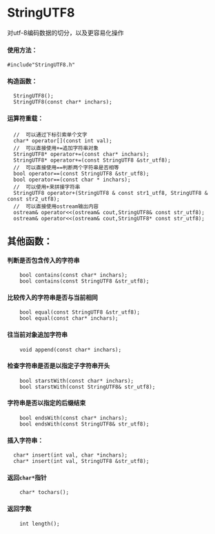 # StringUTF8
对utf-8编码数据的切分，以及更容易化操作 <br>
#### 使用方法：<br>
  ```
  #include"StringUTF8.h"
  ```
#### 构造函数：<br>
```
  StringUTF8();
  StringUTF8(const char* inchars);
```
#### 运算符重载：<br>
```
  //  可以通过下标引索单个文字
  char* operator[](const int val);
  //  可以直接使用+=追加字符串对象
  StringUTF8* operator+=(const char* inchars);
  StringUTF8* operator+=(const StringUTF8 &str_utf8);
  //  可以直接使用==判断两个字符串是否相等
  bool operator==(const StringUTF8 &str_utf8);
  bool operator==(const char * inchars);
  //  可以使用+来拼接字符串
  StringUTF8 operator+(StringUTF8 & const str1_utf8, StringUTF8 & const str2_utf8);
  //  可以直接使用ostream输出内容
  ostream& operator<<(ostream& cout,StringUTF8& const str_utf8);
  ostream& operator<<(ostream& cout,StringUTF8* const str_utf8);
```
## 其他函数：<br>
#### 判断是否包含传入的字符串<br>
```
    bool contains(const char* inchars);
    bool contains(const StringUTF8 &str_utf8);
```
#### 比较传入的字符串是否与当前相同<br>
```
    bool equal(const StringUTF8 &str_utf8);
    bool equal(const char* inchars);
```
#### 往当前对象追加字符串<br>
```
    void append(const char* inchars);
```
#### 检查字符串是否是以指定子字符串开头<br>
```
    bool starstWith(const char* inchars);
    bool starstWith(const StringUTF8& str_utf8);
```
#### 字符串是否以指定的后缀结束<br>
```
    bool endsWith(const char* inchars);
    bool endsWith(const StringUTF8& str_utf8);
```
#### 插入字符串：<br>
```
  char* insert(int val, char *inchars);
  char* insert(int val, StringUTF8 &str_utf8);
```
#### 返回`char*`指针<br>
```
    char* tochars();
```
#### 返回字数<br>
```
    int length(); 
```
